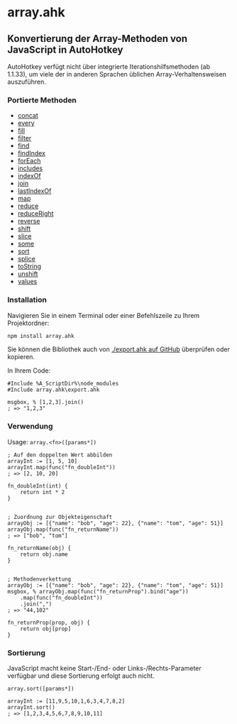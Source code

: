 # array.ahk
## Konvertierung der Array-Methoden von JavaScript in AutoHotkey


AutoHotkey verfügt nicht über integrierte Iterationshilfsmethoden (ab 1.1.33), um viele der in anderen Sprachen üblichen Array-Verhaltensweisen auszuführen.

### Portierte Methoden
* [concat](/de/docs?id=concat)
* [every](/de/docs?id=every)
* [fill](/de/docs?id=fill)
* [filter](/de/docs?id=filter)
* [find](/de/docs?id=find)
* [findIndex](/de/docs?id=findIndex)
* [forEach](/de/docs?id=forEach)
* [includes](/de/docs?id=includes)
* [indexOf](/de/docs?id=indexOf)
* [join](/de/docs?id=join)
* [lastIndexOf](/de/docs?id=lastIndexOf)
* [map](/de/docs?id=map)
* [reduce](/de/docs?id=reduce)
* [reduceRight](/de/docs?id=reduceRight)
* [reverse](/de/docs?id=reverse)
* [shift](/de/docs?id=shift)
* [slice](/de/docs?id=slice)
* [some](/de/docs?id=some)
* [sort](/de/docs?id=sort)
* [splice](/de/docs?id=splice)
* [toString](/de/docs?id=toString)
* [unshift](/de/docs?id=unshift)
* [values](/de/docs?id=values)

### Installation

Navigieren Sie in einem Terminal oder einer Befehlszeile zu Ihrem Projektordner:

```bash
npm install array.ahk
```
Sie können die Bibliothek auch von [./export.ahk auf GitHub](https://raw.githubusercontent.com/chunjee/array.ahk/master/export.ahk) überprüfen oder kopieren.


In Ihrem Code:

```autohotkey
#Include %A_ScriptDir%\node_modules
#Include array.ahk\export.ahk

msgbox, % [1,2,3].join()
; => "1,2,3"
```

### Verwendung

Usage: `array.<fn>([params*])`
```autohotkey
; Auf den doppelten Wert abbilden
arrayInt := [1, 5, 10]
arrayInt.map(func("fn_doubleInt"))
; => [2, 10, 20]

fn_doubleInt(int) {
	return int * 2
}


; Zuordnung zur Objekteigenschaft
arrayObj := [{"name": "bob", "age": 22}, {"name": "tom", "age": 51}]
arrayObj.map(func("fn_returnName"))
; => ["bob", "tom"]

fn_returnName(obj) {
	return obj.name
}


; Methodenverkettung
arrayObj := [{"name": "bob", "age": 22}, {"name": "tom", "age": 51}]
msgbox, % arrayObj.map(func("fn_returnProp").bind("age"))
	.map(func("fn_doubleInt"))
	.join(",")
; => "44,102"

fn_returnProp(prop, obj) {
	return obj[prop]
}
```

### Sortierung

JavaScript macht keine Start-/End- oder Links-/Rechts-Parameter verfügbar und diese Sortierung erfolgt auch nicht.

`array.sort([params*])`
```autohotkey
arrayInt := [11,9,5,10,1,6,3,4,7,8,2]
arrayInt.sort()
; => [1,2,3,4,5,6,7,8,9,10,11]
```
